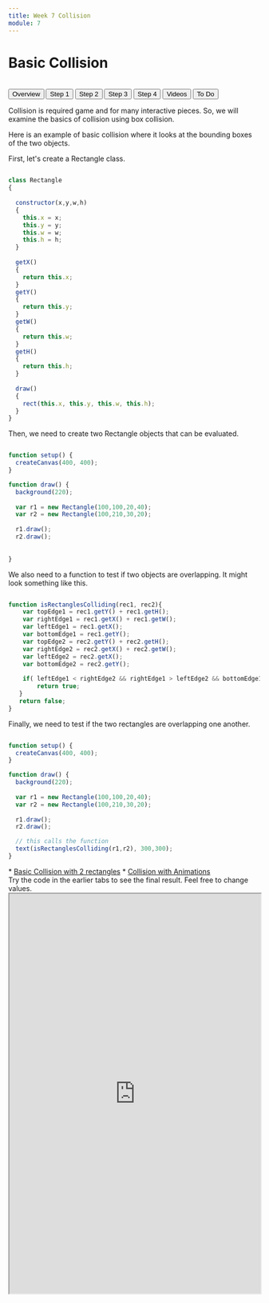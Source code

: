 ```yaml
---
title: Week 7 Collision
module: 7
---
```


# Basic Collision<br />


<br />


<div class="tab">
  <button class="tablinks active" onclick="openTab(event, 'Overview')">Overview</button>
  <button class="tablinks" onclick="openTab(event, 'Step1')">Step 1</button>
   <button class="tablinks" onclick="openTab(event, 'Step2')">Step 2</button>
    <button class="tablinks" onclick="openTab(event, 'Step3')">Step 3</button>
     <button class="tablinks" onclick="openTab(event, 'Step4')">Step 4</button>
     <button class="tablinks" onclick="openTab(event, 'Videos')">Videos</button>
  <button class="tablinks" onclick="openTab(event, 'ToDo')">To Do</button>
 
</div>

<div id="Overview" class="tabcontent" style="display:block"  >
<div class="tabhtml" markdown="1">

Collision is required game and for many interactive pieces. So, we will examine the basics of collision using box collision.


</div>
</div>

<div id="Step1" class="tabcontent">
<div class="tabhtml" markdown="1">

Here is an example of basic collision where it looks at the bounding boxes of the two objects.

First, let's create a Rectangle class.

```js

class Rectangle
{
  
  constructor(x,y,w,h)
  {
    this.x = x;
    this.y = y;
    this.w = w;
    this.h = h;
  }
  
  getX()
  {
    return this.x;
  }
  getY()
  {
    return this.y;
  }
  getW()
  {
    return this.w;
  }
  getH()
  {
    return this.h;
  }
  
  draw()
  {
    rect(this.x, this.y, this.w, this.h);
  }
}

```



</div>
</div>

<div id="Step2" class="tabcontent">
<div class="tabhtml" markdown="1">

Then, we need to create two Rectangle objects that can be evaluated.

```js

function setup() {
  createCanvas(400, 400);
}

function draw() {
  background(220);
  
  var r1 = new Rectangle(100,100,20,40);
  var r2 = new Rectangle(100,210,30,20);
  
  r1.draw();
  r2.draw();
  
 
}

```

</div>
</div>

<div id="Step3" class="tabcontent">
<div class="tabhtml" markdown="1">

We also need to a function to test if two objects are overlapping.  It might look something like this.

```js

function isRectanglesColliding(rec1, rec2){
    var topEdge1 = rec1.getY() + rec1.getH();
    var rightEdge1 = rec1.getX() + rec1.getW(); 
    var leftEdge1 = rec1.getX();
    var bottomEdge1 = rec1.getY();
    var topEdge2 = rec2.getY() + rec2.getH();
    var rightEdge2 = rec2.getX() + rec2.getW(); 
    var leftEdge2 = rec2.getX();
    var bottomEdge2 = rec2.getY();   
    
    if( leftEdge1 < rightEdge2 && rightEdge1 > leftEdge2 && bottomEdge1 < topEdge2 && topEdge1 > bottomEdge2){
        return true; 
   }
   return false;
}


```

</div>
</div>

<div id="Step4" class="tabcontent">
<div class="tabhtml" markdown="1">

Finally, we need to test if the two rectangles are overlapping one another.

```js

function setup() {
  createCanvas(400, 400);
}

function draw() {
  background(220);
  
  var r1 = new Rectangle(100,100,20,40);
  var r2 = new Rectangle(100,210,30,20);
  
  r1.draw();
  r2.draw();

  // this calls the function
  text(isRectanglesColliding(r1,r2), 300,300);
}


```

</div>
</div>

<div id="Videos" class="tabcontent">
<div class="tabhtml" markdown="1">
* <a href="https://youtu.be/4tyNBfWIlOc" target="_blank">Basic Collision with 2 rectangles</a>
* <a href="https://youtu.be/iomlnNsHCkA" target="_blank">Collision with Animations</a>
</div>
</div>



<div id="ToDo" class="tabcontent">
<div class="tabhtml" markdown="1">
Try the code in the earlier tabs to see the final result. Feel free to change values.

<iframe src="https://editor.p5js.org/" width="100%" height="800px"></iframe>
</div>
</div>

